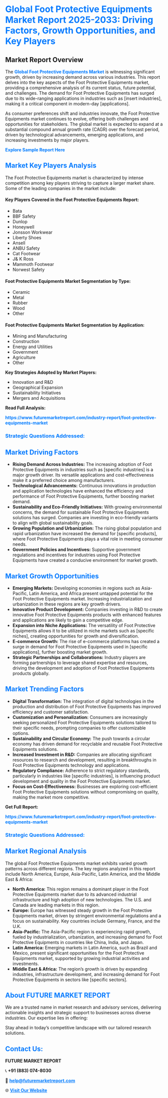 <h1 style="color: #007BFF;">Global Foot Protective Equipments Market Report 2025-2033: Driving Factors, Growth Opportunities, and Key Players</h1>

<section id="overview">
<h2>Market Report Overview</h2>
<p>The <a href="https://www.futuremarketreport.com/industry-report/foot-protective-equipments-market" style="color: #007BFF; text-decoration: none;"><strong>Global Foot Protective Equipments Market</strong></a> is witnessing significant growth, driven by increasing demand across various industries. This report delves into the key aspects of the Foot Protective Equipments market, providing a comprehensive analysis of its current status, future potential, and challenges. The demand for Foot Protective Equipments has surged due to its wide-ranging applications in industries such as [insert industries], making it a critical component in modern-day [applications].</p>
<p>As consumer preferences shift and industries innovate, the Foot Protective Equipments market continues to evolve, offering both challenges and opportunities for stakeholders. The global market is expected to expand at a substantial compound annual growth rate (CAGR) over the forecast period, driven by technological advancements, emerging applications, and increasing investments by major players.</p>
</section>

<section id="overview">
<p><a href="https://www.futuremarketreport.com/request-sample/reportId=103994" style="color: #007BFF; text-decoration: none;"><strong>Explore Sample Report Here</strong></a></p>
</section>

<section id="key-players">
<h2 style="color: #007BFF;">Market Key Players Analysis</h2>
<p>The Foot Protective Equipments market is characterized by intense competition among key players striving to capture a larger market share. Some of the leading companies in the market include:</p>
<h4>Key Players Covered in the Foot Protective Equipments Report:</h4>
<ul><li>Bata</li><li>BBF Safety</li><li>Dunlop</li><li>Honeywell</li><li>Jonsson Workwear</li><li>Liberty Shoes</li><li>Ansell</li><li>ANBU Safety</li><li>Cat Footwear</li><li>J&amp; K Ross</li><li>Mammoth Footwear</li><li>Norwest Safety</li></ul>
<h4>Foot Protective Equipments Market Segmentation by Type:</h4>
<ul><li>Ceramic</li><li>Metal</li><li>Rubber</li><li>Wood</li><li>Other</li></ul>

<h4>Foot Protective Equipments Market Segmentation by Application:</h4>
<ul><li>Mining and Manufacturing</li><li>Construction</li><li>Energy and Utilities</li><li>Government</li><li>Agriculture</li><li>Other</li></ul>
<p><strong>Key Strategies Adopted by Market Players:</strong></p>
<ul>
<li>Innovation and R&D</li>
<li>Geographical Expansion</li>
<li>Sustainability Initiatives</li>
<li>Mergers and Acquisitions</li>
</ul>
</section>

<section>
<p><strong>Read Full Analysis: </strong></p><a href="https://www.futuremarketreport.com/industry-report/foot-protective-equipments-market" style="color: #007BFF; text-decoration: none;"><strong>https://www.futuremarketreport.com/industry-report/foot-protective-equipments-market</strong></a>
<h3 style="color: #007BFF;">Strategic Questions Addressed:</h3>
</section>

<section id="driving-factors">
<h2 style="color: #007BFF;">Market Driving Factors</h2>
<ul>
<li><strong>Rising Demand Across Industries:</strong> The increasing adoption of Foot Protective Equipments in industries such as [specific industries] is a major growth driver. Its versatile applications and cost-effectiveness make it a preferred choice among manufacturers.</li>
<li><strong>Technological Advancements:</strong> Continuous innovations in production and application technologies have enhanced the efficiency and performance of Foot Protective Equipments, further boosting market demand.</li>
<li><strong>Sustainability and Eco-Friendly Initiatives:</strong> With growing environmental concerns, the demand for sustainable Foot Protective Equipments solutions has surged. Companies are investing in eco-friendly variants to align with global sustainability goals.</li>
<li><strong>Growing Population and Urbanization:</strong> The rising global population and rapid urbanization have increased the demand for [specific products], where Foot Protective Equipments plays a vital role in meeting consumer needs.</li>
<li><strong>Government Policies and Incentives:</strong> Supportive government regulations and incentives for industries using Foot Protective Equipments have created a conducive environment for market growth.</li>
</ul>
</section>

<section id="growth-opportunities">
<h2 style="color: #007BFF;">Market Growth Opportunities</h2>
<ul>
<li><strong>Emerging Markets:</strong> Developing economies in regions such as Asia-Pacific, Latin America, and Africa present untapped potential for the Foot Protective Equipments market. Increasing industrialization and urbanization in these regions are key growth drivers.</li>
<li><strong>Innovative Product Development:</strong> Companies investing in R&D to create innovative Foot Protective Equipments products with enhanced features and applications are likely to gain a competitive edge.</li>
<li><strong>Expansion into Niche Applications:</strong> The versatility of Foot Protective Equipments allows it to be utilized in niche markets such as [specific niches], creating opportunities for growth and diversification.</li>
<li><strong>E-commerce Growth:</strong> The rise of e-commerce platforms has created a surge in demand for Foot Protective Equipments used in [specific applications], further boosting market growth.</li>
<li><strong>Strategic Partnerships and Collaborations:</strong> Industry players are forming partnerships to leverage shared expertise and resources, driving the development and adoption of Foot Protective Equipments products globally.</li>
</ul>
</section>

<section id="trending-factors">
<h2 style="color: #007BFF;">Market Trending Factors</h2>
<ul>
<li><strong>Digital Transformation:</strong> The integration of digital technologies in the production and distribution of Foot Protective Equipments has improved efficiency and customer satisfaction.</li>
<li><strong>Customization and Personalization:</strong> Consumers are increasingly seeking personalized Foot Protective Equipments solutions tailored to their specific needs, prompting companies to offer customizable options.</li>
<li><strong>Sustainability and Circular Economy:</strong> The push towards a circular economy has driven demand for recyclable and reusable Foot Protective Equipments solutions.</li>
<li><strong>Increased Investment in R&D:</strong> Companies are allocating significant resources to research and development, resulting in breakthroughs in Foot Protective Equipments technology and applications.</li>
<li><strong>Regulatory Compliance:</strong> Adherence to strict regulatory standards, particularly in industries like [specific industries], is influencing product development and quality in the Foot Protective Equipments market.</li>
<li><strong>Focus on Cost-Effectiveness:</strong> Businesses are exploring cost-efficient Foot Protective Equipments solutions without compromising on quality, making the market more competitive.</li>
</ul>
</section>

<section>
<p><strong>Get Full Report: </strong></p><a href="https://www.futuremarketreport.com/industry-report/foot-protective-equipments-market" style="color: #007BFF; text-decoration: none;"><strong>https://www.futuremarketreport.com/industry-report/foot-protective-equipments-market</strong></a>
<h3 style="color: #007BFF;">Strategic Questions Addressed:</h3>
</section>


<section id="regional-analysis">
<h2 style="color: #007BFF;">Market Regional Analysis</h2>
<p>The global Foot Protective Equipments market exhibits varied growth patterns across different regions. The key regions analyzed in this report include North America, Europe, Asia-Pacific, Latin America, and the Middle East & Africa:</p>
<ul>
<li><strong>North America:</strong> This region remains a dominant player in the Foot Protective Equipments market due to its advanced industrial infrastructure and high adoption of new technologies. The U.S. and Canada are leading markets in this region.</li>
<li><strong>Europe:</strong> Europe has witnessed steady growth in the Foot Protective Equipments market, driven by stringent environmental regulations and a focus on sustainability. Key countries include Germany, France, and the U.K.</li>
<li><strong>Asia-Pacific:</strong> The Asia-Pacific region is experiencing rapid growth, fueled by industrialization, urbanization, and increasing demand for Foot Protective Equipments in countries like China, India, and Japan.</li>
<li><strong>Latin America:</strong> Emerging markets in Latin America, such as Brazil and Mexico, present significant opportunities for the Foot Protective Equipments market, supported by growing industrial activities and investments.</li>
<li><strong>Middle East & Africa:</strong> The region’s growth is driven by expanding industries, infrastructure development, and increasing demand for Foot Protective Equipments in sectors like [specific sectors].</li>
</ul>
</section>

<footer>
<h2 style="color: #007BFF;">About FUTURE MARKET REPORT</h2>
<p>We are a trusted name in market research and advisory services, delivering actionable insights and strategic support to businesses across diverse industries. Our expertise lies in offering:</p>

<p>Stay ahead in today’s competitive landscape with our tailored research solutions.</p>

<h2 style="color: #007BFF;">Contact Us:</h2>
<p><strong>FUTURE MARKET REPORT</strong></p>
<p>📞 <strong>+91 (883) 074-8030</strong></p>
<p>📧 <strong><a href="mailto:help@futuremarketreport.com" style="color: #007BFF;">help@futuremarketreport.com</a></strong></p>
<p>🌐 <strong><a href="https://www.futuremarketreport.com/" style="color: #007BFF;">Visit Our Website</a></strong></p>
</footer>